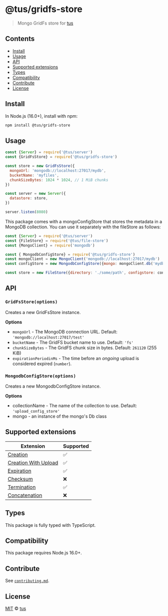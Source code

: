 # @tus/gridfs-store

> Mongo GridFs store for [tus](https://tus.io)

## Contents

- [Install](#install)
- [Usage](#usage)
- [API](#api)
- [Supported extensions](#supported-extensions)
- [Types](#types)
- [Compatibility](#compatibility)
- [Contribute](#contribute)
- [License](#license)

## Install

In Node.js (16.0+), install with npm:

```bash
npm install @tus/gridfs-store
```

## Usage

```js
const {Server} = require('@tus/server')
const {GridFsStore} = require('@tus/gridfs-store')

const store = new GridFsStore({
  mongoUrl: 'mongodb://localhost:27017/mydb',
  bucketName: 'myfiles',
  chunkSizeBytes: 1024 * 1024, // 1 MiB chunks
})

const server = new Server({
  datastore: store,
})

server.listen(8080)
```

This package comes with a mongoConfigStore that stores the metadata in a MongoDB collection. You can use it  separately with the fileStore as follows:

```js
const {Server} = require('@tus/server')
const {FileStore} = require('@tus/file-store')
const {MongoClient} = require('mongodb')

const { MongodbConfigStore} = require('@tus/gridfs-store')
const mongoClient = new MongoClient('mongodb://localhost:27017/mydb')
const configStore = new MongodbConfigStore({mongo: mongoClient.db('mydb')})

const store = new FileStore({directory: './some/path', configstore: configStore}),

```

## API

### `GridFsStore(options)`

Creates a new GridFsStore instance.

**Options**

- `mongoUrl` - The MongoDB connection URL. Default: `'mongodb://localhost:27017/test'`
- `bucketName` - The GridFS bucket name to use. Default: `'fs'`
- `chunkSizeBytes` - The GridFS chunk size in bytes. Default: `261120` (255 KiB)
- `expirationPeriodinMs` - The time before an _ongoing_ upload is considered expired (`number`).

### `MongodbConfigStore(options)`
Creates a new MongodbConfigStore instance.

**Options**
- collectionName - The name of the collection to use. Default: `'upload_config_store'`
- mongo - an instance of the mongo's Db class


## Supported extensions

| Extension                | Supported |
| ------------------------ | --------- |
| [Creation][]             | ✅        |
| [Creation With Upload][] | ✅        |
| [Expiration][]           | ✅        |
| [Checksum][]             | ❌        |
| [Termination][]          | ✅        |
| [Concatenation][]        | ❌        |

## Types

This package is fully typed with TypeScript.

## Compatibility

This package requires Node.js 16.0+.

## Contribute

See [`contributing.md`](https://github.com/tus/tus-node-server/blob/main/.github/contributing.md).

## License

[MIT](https://github.com/tus/tus-node-server/blob/master/license) © [tus](https://github.com/tus)

[Creation]: https://tus.io/protocols/resumable-upload.html#creation
[Creation With Upload]: https://tus.io/protocols/resumable-upload.html#creation-with-upload
[Expiration]: https://tus.io/protocols/resumable-upload.html#expiration
[Checksum]: https://tus.io/protocols/resumable-upload.html#checksum
[Termination]: https://tus.io/protocols/resumable-upload.html#termination
[Concatenation]: https://tus.io/protocols/resumable-upload.html#concatenation
